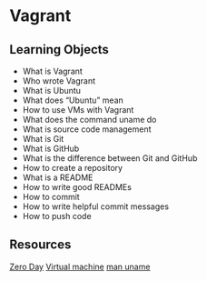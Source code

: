 # Vagrant
## Learning Objects

- What is Vagrant
- Who wrote Vagrant
- What is Ubuntu
- What does “Ubuntu” mean
- How to use VMs with Vagrant
- What does the command uname do
- What is source code management
- What is Git
- What is GitHub
- What is the difference between Git and GitHub
- How to create a repository
- What is a README
- How to write good READMEs
- How to commit
- How to write helpful commit messages
- How to push code

## Resources

[Zero Day](https://en.wikipedia.org/wiki/Zero-day_(computing))
[Virtual machine](https://en.wikipedia.org/wiki/Virtual_machine)
[man uname](https://linux.die.net/man/1/uname)